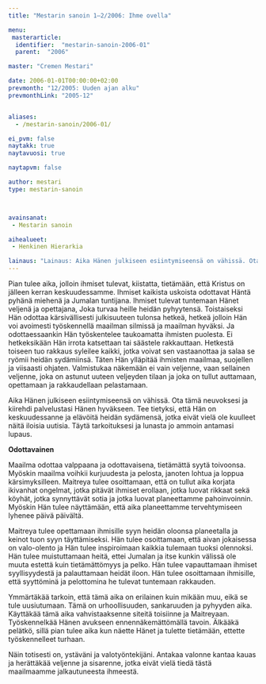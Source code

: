 ```yaml
---
title: "Mestarin sanoin 1–2/2006: Ihme ovella"

menu:
 masterarticle:
  identifier:  "mestarin-sanoin-2006-01"
  parent:  "2006"

master: "Cremen Mestari"

date: 2006-01-01T00:00:00+02:00
prevmonth: "12/2005: Uuden ajan alku"
prevmonthLink: "2005-12"


aliases:
  - /mestarin-sanoin/2006-01/

ei_pvm: false
naytakk: true
naytavuosi: true

naytapvm: false

author: mestari
type: mestarin-sanoin



avainsanat:
 - Mestarin sanoin

aihealueet:
 - Henkinen Hierarkia

lainaus: "Lainaus: Aika Hänen julkiseen esiintymiseensä on vähissä. Ota tämä neuvoksesi ja kiirehdi palvelustasi Hänen hyväkseen. Tee tietyksi, että Hän on keskuudessanne ja elävöitä heidän sydämensä, jotka eivät vielä ole kuulleet näitä iloisia uutisia. Täytä tarkoituksesi ja lunasta jo ammoin antamasi lupaus."
---
```

<p>Pian tulee aika, jolloin ihmiset tulevat, kiistatta, tietämään, että Kristus on jälleen kerran keskuudessamme. Ihmiset kaikista uskoista odottavat Häntä pyhänä miehenä ja Jumalan tuntijana. Ihmiset tulevat tuntemaan Hänet veljenä ja opettajana, Joka turvaa heille heidän pyhyytensä. Toistaiseksi Hän odottaa kärsivällisesti julkisuuteen tulonsa hetkeä, hetkeä jolloin Hän voi avoimesti työskennellä maailman silmissä ja maailman hyväksi. Ja odottaessaankin Hän työskentelee taukoamatta ihmisten puolesta. Ei hetkeksikään Hän irrota katsettaan tai säästele rakkauttaan. Hetkestä toiseen tuo rakkaus syleilee kaikki, jotka voivat sen vastaanottaa ja salaa se ryömii heidän sydämiinsä. Täten Hän ylläpitää ihmisten maailmaa, suojellen ja viisaasti ohjaten. Valmistukaa näkemään ei vain veljenne, vaan sellainen veljenne, joka on astunut uuteen veljeyden tilaan ja joka on tullut auttamaan, opettamaan ja rakkaudellaan pelastamaan.</p>
<p>Aika Hänen julkiseen esiintymiseensä on vähissä. Ota tämä neuvoksesi ja kiirehdi palvelustasi Hänen hyväkseen. Tee tietyksi, että Hän on keskuudessanne ja elävöitä heidän sydämensä, jotka eivät vielä ole kuulleet näitä iloisia uutisia. Täytä tarkoituksesi ja lunasta jo ammoin antamasi lupaus.</p>
<p><strong>Odottavainen</strong></p>
<p>Maailma odottaa valppaana ja odottavaisena, tietämättä syytä toivoonsa. Myöskin maailma voihkii kurjuudesta ja pelosta, janoten lohtua ja loppua kärsimyksilleen. Maitreya tulee osoittamaan, että on tullut aika korjata ikivanhat ongelmat, jotka pitävät ihmiset erollaan, jotka luovat rikkaat sekä köyhät, jotka synnyttävät sotia ja jotka luovat planeettamme pahoinvoinnin. Myöskin Hän tulee näyttämään, että aika planeettamme tervehtymiseen lyhenee päivä päivältä.</p>
<p>Maitreya tulee opettamaan ihmisille syyn heidän oloonsa planeetalla ja keinot tuon syyn täyttämiseksi. Hän tulee osoittamaan, että aivan jokaisessa on valo-olento ja Hän tulee inspiroimaan kaikkia tulemaan tuoksi olennoksi. Hän tulee muistuttamaan heitä, ettei Jumalan ja itse kunkin välissä ole muuta estettä kuin tietämättömyys ja pelko. Hän tulee vapauttamaan ihmiset syyllisyydestä ja palauttamaan heidät iloon. Hän tulee osoittamaan ihmisille, että syyttöminä ja pelottomina he tulevat tuntemaan rakkauden.</p>
<p>Ymmärtäkää tarkoin, että tämä aika on erilainen kuin mikään muu, eikä se tule uusiutumaan. Tämä on urhoollisuuden, sankaruuden ja pyhyyden aika. Käyttäkää tämä aika vahvistaaksenne siteitä toisiinne ja Maitreyaan. Työskennelkää Hänen avukseen ennennäkemättömällä tavoin. Älkääkä pelätkö, sillä pian tulee aika kun näette Hänet ja tulette tietämään, ettette työskennelleet turhaan.</p>
<p>Näin totisesti on, ystäväni ja valotyöntekijäni. Antakaa valonne kantaa kauas ja herättäkää veljenne ja sisarenne, jotka eivät vielä tiedä tästä maailmaamme jalkautuneesta ihmeestä.</p>